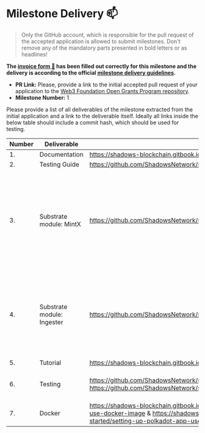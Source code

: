# Milestone Delivery :mailbox:

> Only the GitHub account, which is responsible for the pull request of the accepted application is allowed to submit milestones. Don't remove any of the mandatory parts presented in bold letters or as headlines!

**The [invoice form :pencil:](https://forms.gle/8Wx7nxtq8fKrsuEz8) has been filled out correctly for this milestone and the delivery is according to the official [milestone delivery guidelines](https://github.com/w3f/General-Grants-Program/blob/master/grants/milestone-deliverables-guidelines.md).**  

* **PR Link:** Please, provide a link to the initial accepted pull request of your application to the [Web3 Foundation Open Grants Program repository](https://github.com/w3f/Open-Grants-Program/pull/145). 
* **Milestone Number:** 1

Please provide a list of all deliverables of the milestone extracted from the initial application and a link to the deliverable itself. Ideally all links inside the below table should include a commit hash, which should be used for testing.

| Number | Deliverable | Link | Notes |
| ------------- | ------------- | ------------- |------------- |
| 1. | Documentation |https://shadows-blockchain.gitbook.io| Done | 
| 2.  | Testing Guide |https://github.com/ShadowsNetwork/shadows/blob/develop/README.md| Done| 
| 3.  | Substrate module: MintX |https://github.com/ShadowsNetwork/shadows/tree/develop/modules/mintx| The Mintx module is used to lock the collateral to issue xUSD stablecoins, which can be used to exchange their synthetic assets| 
| 4.  | Substrate module: Ingester |https://github.com/ShadowsNetwork/shadows/tree/develop/modules/ingester| The Ingester module relies on orml oracle, while doing some extensions, such as locking the price| 
| 5.  | Tutorial |https://shadows-blockchain.gitbook.io/shadows/getting-started/tutorial| Done| 
| 6.  | Testing |https://github.com/ShadowsNetwork/shadows/blob/develop/modules/mintx/src/tests.rs & https://github.com/ShadowsNetwork/shadows/blob/develop/modules/ingester/src/tests.rs| There are test cases under each module| 
| 7.  | Docker |https://shadows-blockchain.gitbook.io/shadows/getting-started/setting-up-a-node-use-docker-image & https://shadows-blockchain.gitbook.io/shadows/getting-started/setting-up-polkadot-app-use-docker| Done| 